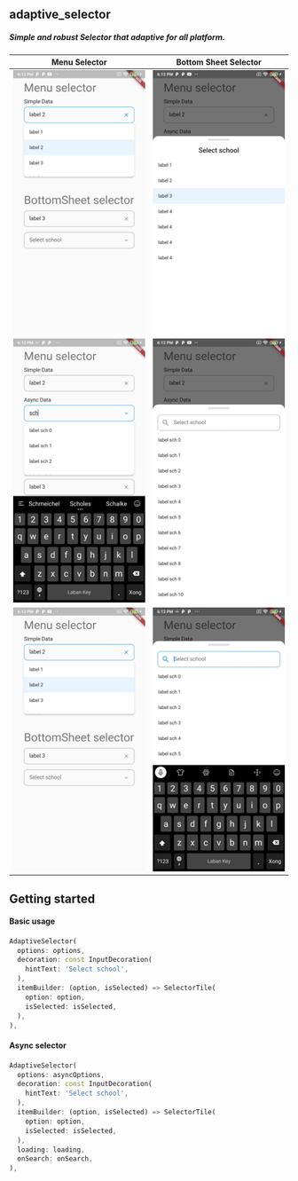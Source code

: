 ## adaptive_selector

##### Simple and robust Selector that adaptive for all platform.

| Menu Selector | Bottom Sheet Selector    |
| :---:   | :---: |
| ![](https://raw.githubusercontent.com/lvxduck/adaptive_selector/master/demo/m_selector.jpg) | ![](https://raw.githubusercontent.com/lvxduck/adaptive_selector/master/demo/b_selector.jpg) |
| ![](https://raw.githubusercontent.com/lvxduck/adaptive_selector/master/demo/m_selector_search.jpg) | ![](https://raw.githubusercontent.com/lvxduck/adaptive_selector/master/demo/b_selector_search.jpg) |
| ![](https://raw.githubusercontent.com/lvxduck/adaptive_selector/master/demo/m_selector.jpg) | ![](https://raw.githubusercontent.com/lvxduck/adaptive_selector/master/demo/b_selector_keyboard.jpg) |

## Getting started

#### Basic usage
```dart
AdaptiveSelector(
  options: options,
  decoration: const InputDecoration(
    hintText: 'Select school',
  ),
  itemBuilder: (option, isSelected) => SelectorTile(
    option: option,
    isSelected: isSelected,
  ),
),
```

#### Async selector
```dart
AdaptiveSelector(
  options: asyncOptions,
  decoration: const InputDecoration(
    hintText: 'Select school',
  ),
  itemBuilder: (option, isSelected) => SelectorTile(
    option: option,
    isSelected: isSelected,
  ),
  loading: loading,
  onSearch: onSearch,
),
```
